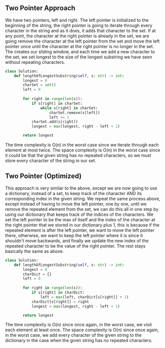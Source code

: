 ## Two Pointer Approach
We have two pointers, left and right. The left pointer is initialized to the beginning of the string, the right pointer is going to iterate through every character in the string and as it does, it adds that character to the set. If at any point, the character at the right pointer is already in the set, we are going remove the character at the left pointer from the set and move the left pointer once until the character at the right pointer is no longer in the set. The creates our sliding window, and each time we add a new character to the set, we set longest to the size of the longest substring we have seen without repeating characters.
``` python
class Solution:
    def lengthOfLongestSubstring(self, s: str) -> int:
        longest = 0
        charSet = set()
        left = 0
  
        for right in range(len(s)):
            if s[right] in charSet:
                while s[right] in charSet:
                    charSet.remove(s[left])
                    left += 1
            charSet.add(s[right])
            longest = max(longest, right - left + 1)

        return longest
```
The time complexity is O(n) in the worst case since we iterate through each element at most twice. The space complexity is O(n) in the worst case since it could be that the given string has no repeated characters, so we must store every character of the string in our set.
## Two Pointer (Optimized)
This approach is very similar to the above, except we are now going to use a dictionary, instead of a set, to keep track of the character AND its corresponding index in the given string. We repeat the same process above, except instead of having to move the left pointer, one by one, until we remove the repeated element from the set, we can do this all in one step by using our dictionary that keeps track of the indices of the characters. We set the left pointer to be the max of itself and the index of the character at the right pointer that we stored in our dictionary plus 1, this is because if the repeated element is after the left pointer, we want to move the left pointer there, otherwise, we want to keep the left pointer where it is since it shouldn't move backwards, and finally we update the new index of the repeated character to be the value of the right pointer. The rest stays basically the same as above.
``` python
class Solution:
    def lengthOfLongestSubstring(self, s: str) -> int:
        longest = 0
        charDict = {}
        left = 0
  
        for right in range(len(s)):
            if s[right] in charDict:
                left = max(left, charDict[s[right]] + 1)
            charDict[s[right]] = right
            longest = max(longest, right - left + 1)

        return longest
```
The time complexity is O(n) since once again, in the worst case, we visit each element at least once. The space complexity is O(n) since once again, in the worst case, we add every character of the given string to the dictionary in the case when the given string has no repeated characters.